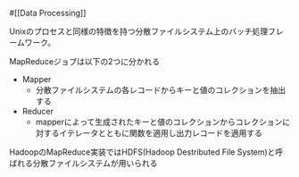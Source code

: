 #[[Data Processing]]

Unixのプロセスと同様の特徴を持つ分散ファイルシステム上のバッチ処理フレームワーク。

MapReduceジョブは以下の2つに分かれる

- Mapper
  - 分散ファイルシステムの各レコードからキーと値のコレクションを抽出する
- Reducer
  - mapperによって生成されたキーと値のコレクションからコレクションに対するイテレータとともに関数を適用し出力レコードを適用する

HadoopのMapReduce実装ではHDFS(Hadoop Destributed File System)と呼ばれる分散ファイルシステムが用いられる